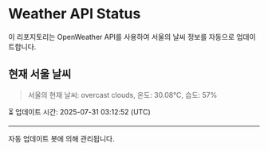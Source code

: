 
# Weather API Status

이 리포지토리는 OpenWeather API를 사용하여 서울의 날씨 정보를 자동으로 업데이트합니다.

## 현재 서울 날씨
> 서울의 현재 날씨: overcast clouds, 온도: 30.08°C, 습도: 57%

⏳ 업데이트 시간: 2025-07-31 03:12:52 (UTC)

---
자동 업데이트 봇에 의해 관리됩니다.
